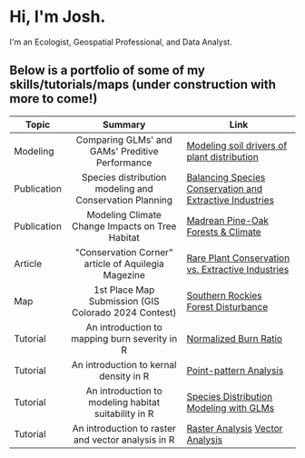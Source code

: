 # Hi, I'm Josh. 
I'm an Ecologist, Geospatial Professional, and Data Analyst.

## Below is a portfolio of some of my skills/tutorials/maps (under construction with more to come!)

| Topic                  | Summary                                                     | Link |
| -------------          |:-------------:                                              |------|
| Modeling               | Comparing GLMs' and GAMs' Preditive Performance    | [Modeling soil drivers of plant distribution](https://rpubs.com/GeospatialEcologist/GLMGAM)      | 
| Publication              | Species distribution modeling and Conservation Planning  | [Balancing Species Conservation and Extractive Industries](https://github.com/RandomForestz/Spatial-Ecology-Portfolio/blob/main/land-11-02012-v2-1.pdf)        |
| Publication             |  Modeling Climate Change Impacts on Tree Habitat  | [Madrean Pine-Oak Forests & Climate](https://github.com/RandomForestz/Spatial-Ecology-Portfolio/blob/main/fevo-11-1086062-1.pdf)  |
| Article                 | "Conservation Corner" article of Aquilegia Magezine        | [Rare Plant Conservation vs. Extractive Industries](https://github.com/RandomForestz/Spatial-Ecology-Portfolio/blob/main/Aquilegia_2023.pdf) |
| Map                      | 1st Place Map Submission (GIS Colorado 2024 Contest)       | [Southern Rockies Forest Disturbance](https://github.com/RandomForestz/Spatial-Ecology-Portfolio/blob/main/southernrockiesmap.pdf)  |
| Tutorial               | An introduction to mapping burn severity in R | [Normalized Burn Ratio](https://github.com/RandomForestz/Spatial-Ecology-Portfolio/blob/main/Burn-ratio.pdf)
| Tutorial               | An introduction to kernal density in R | [Point-pattern Analysis](https://github.com/RandomForestz/Spatial-Ecology-Portfolio/blob/main/Point_Pattern_Analysis.pdf)
| Tutorial                | An introduction to modeling habitat suitability in R | [Species Distribution Modeling with GLMs](https://rpubs.com/GeospatialEcologist/SDM)
| Tutorial | An introduction to raster and vector analysis in R | [Raster Analysis](https://rpubs.com/GeospatialEcologist/SpatialRaster) [Vector Analysis](https://rpubs.com/GeospatialEcologist/SpatialVector)
